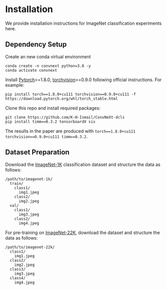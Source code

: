 # Installation

We provide installation instructions for ImageNet classification experiments here.

## Dependency Setup
Create an new conda virtual environment
```
conda create -n convnext python=3.8 -y
conda activate convnext
```

Install [Pytorch](https://pytorch.org/)>=1.8.0, [torchvision](https://pytorch.org/vision/stable/index.html)>=0.9.0 following official instructions. For example:
```
pip install torch==1.8.0+cu111 torchvision==0.9.0+cu111 -f https://download.pytorch.org/whl/torch_stable.html
```

Clone this repo and install required packages:
```
git clone https://github.com/K-H-Ismail/ConvNeXt-dcls
pip install timm==0.3.2 tensorboardX six
```

The results in the paper are produced with `torch==1.8.0+cu111 torchvision==0.9.0+cu111 timm==0.3.2`.

## Dataset Preparation

Download the [ImageNet-1K](http://image-net.org/) classification dataset and structure the data as follows:
```
/path/to/imagenet-1k/
  train/
    class1/
      img1.jpeg
    class2/
      img2.jpeg
  val/
    class1/
      img3.jpeg
    class2/
      img4.jpeg
```

For pre-training on [ImageNet-22K](http://image-net.org/), download the dataset and structure the data as follows:
```
/path/to/imagenet-22k/
  class1/
    img1.jpeg
  class2/
    img2.jpeg
  class3/
    img3.jpeg
  class4/
    img4.jpeg
```
